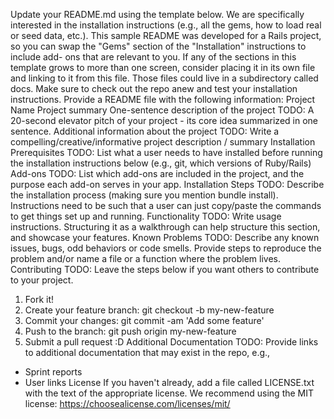 Update your README.md using the template below. We are specifically interested in the installation
instructions (e.g., all the gems, how to load real or seed data, etc.). This sample README was developed
for a Rails project, so you can swap the "Gems" section of the "Installation" instructions to include add-
ons that are relevant to you.
If any of the sections in this template grows to more than one screen, consider placing it in its own file
and linking to it from this file. Those files could live in a subdirectory called docs.
Make sure to check out the repo anew and test your installation instructions.
Provide a README file with the following information:
Project Name
Project summary
One-sentence description of the project
TODO: A 20-second elevator pitch of your project - its core idea summarized in one sentence.
Additional information about the project
TODO: Write a compelling/creative/informative project description / summary
Installation
Prerequisites
TODO: List what a user needs to have installed before running the installation instructions below (e.g.,
git, which versions of Ruby/Rails)
Add-ons
TODO: List which add-ons are included in the project, and the purpose each add-on serves in your app.
Installation Steps
TODO: Describe the installation process (making sure you mention bundle install).
Instructions need to be such that a user can just copy/paste the commands to get things set up and
running.
Functionality
TODO: Write usage instructions. Structuring it as a walkthrough can help structure this section,
and showcase your features.
Known Problems
TODO: Describe any known issues, bugs, odd behaviors or code smells.
Provide steps to reproduce the problem and/or name a file or a function where the problem lives.
Contributing
TODO: Leave the steps below if you want others to contribute to your project.
1. Fork it!
2. Create your feature branch: git checkout -b my-new-feature
3. Commit your changes: git commit -am 'Add some feature'
4. Push to the branch: git push origin my-new-feature
5. Submit a pull request :D
Additional Documentation
TODO: Provide links to additional documentation that may exist in the repo, e.g.,
* Sprint reports
* User links
License
If you haven't already, add a file called LICENSE.txt with the text of the appropriate license.
We recommend using the MIT license: https://choosealicense.com/licenses/mit/
